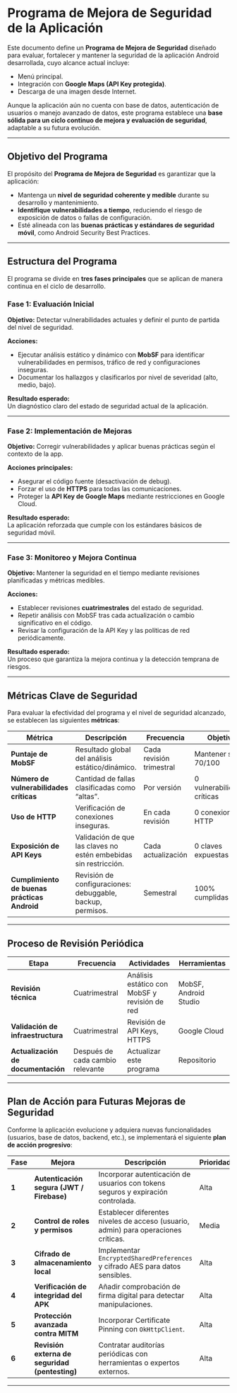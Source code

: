 # Programa de Mejora de Seguridad de la Aplicación

Este documento define un **Programa de Mejora de Seguridad** diseñado para evaluar, fortalecer y mantener la seguridad de la aplicación Android desarrollada, cuyo alcance actual incluye:

- Menú principal.  
- Integración con **Google Maps (API Key protegida)**.  
- Descarga de una imagen desde Internet.  

Aunque la aplicación aún no cuenta con base de datos, autenticación de usuarios o manejo avanzado de datos, este programa establece una **base sólida para un ciclo continuo de mejora y evaluación de seguridad**, adaptable a su futura evolución.

---

## Objetivo del Programa

El propósito del **Programa de Mejora de Seguridad** es garantizar que la aplicación:

- Mantenga un **nivel de seguridad coherente y medible** durante su desarrollo y mantenimiento.  
- **Identifique vulnerabilidades a tiempo**, reduciendo el riesgo de exposición de datos o fallas de configuración.  
- Esté alineada con las **buenas prácticas y estándares de seguridad móvil**, como Android Security Best Practices.

---

## Estructura del Programa

El programa se divide en **tres fases principales** que se aplican de manera continua en el ciclo de desarrollo.

### Fase 1: Evaluación Inicial

**Objetivo:** Detectar vulnerabilidades actuales y definir el punto de partida del nivel de seguridad.

**Acciones:**
- Ejecutar análisis estático y dinámico con **MobSF** para identificar vulnerabilidades en permisos, tráfico de red y configuraciones inseguras.  
- Documentar los hallazgos y clasificarlos por nivel de severidad (alto, medio, bajo).  

**Resultado esperado:**  
Un diagnóstico claro del estado de seguridad actual de la aplicación.

---

### Fase 2: Implementación de Mejoras

**Objetivo:** Corregir vulnerabilidades y aplicar buenas prácticas según el contexto de la app.

**Acciones principales:**
- Asegurar el código fuente (desactivación de debug).  
- Forzar el uso de **HTTPS** para todas las comunicaciones.  
- Proteger la **API Key de Google Maps** mediante restricciones en Google Cloud.  

**Resultado esperado:**  
La aplicación reforzada que cumple con los estándares básicos de seguridad móvil.

---

### Fase 3: Monitoreo y Mejora Continua

**Objetivo:** Mantener la seguridad en el tiempo mediante revisiones planificadas y métricas medibles.

**Acciones:**
- Establecer revisiones **cuatrimestrales** del estado de seguridad.  
- Repetir análisis con MobSF tras cada actualización o cambio significativo en el código.  
- Revisar la configuración de la API Key y las políticas de red periódicamente.  


**Resultado esperado:**  
Un proceso que garantiza la mejora continua y la detección temprana de riesgos.

---

## Métricas Clave de Seguridad

Para evaluar la efectividad del programa y el nivel de seguridad alcanzado, se establecen las siguientes **métricas**:

| Métrica                                                 | Descripción                                                      | Frecuencia               | Objetivo                    |
|---------------------------------------------------------|------------------------------------------------------------------|--------------------------|-----------------------------|
| **Puntaje de MobSF**                                    | Resultado global del análisis estático/dinámico.                 | Cada revisión trimestral | Mantener sobre 70/100       |
| **Número de vulnerabilidades críticas**                 | Cantidad de fallas clasificadas como “altas”.                    | Por versión              | 0 vulnerabilidades críticas |
| **Uso de HTTP**                                         | Verificación de conexiones inseguras.                            | En cada revisión         | 0 conexiones HTTP           |
| **Exposición de API Keys**                              | Validación de que las claves no estén embebidas sin restricción. | Cada actualización       | 0 claves expuestas          |
| **Cumplimiento de buenas prácticas Android**            | Revisión de configuraciones: debuggable, backup, permisos.       | Semestral                | 100% cumplidas               |

---

## Proceso de Revisión Periódica

| Etapa                              | Frecuencia                                    | Actividades                                   | Herramientas                          |
|------------------------------------|-----------------------------------------------|-----------------------------------------------|---------------------------------------|
| **Revisión técnica**               | Cuatrimestral                                 | Análisis estático con MobSF y revisión de red | MobSF, Android Studio                 |
| **Validación de infraestructura**  | Cuatrimestral                                 | Revisión de API Keys, HTTPS     | Google Cloud |
| **Actualización de documentación** | Después de cada cambio relevante              | Actualizar este programa | Repositorio                  |

---

## Plan de Acción para Futuras Mejoras de Seguridad

Conforme la aplicación evolucione y adquiera nuevas funcionalidades (usuarios, base de datos, backend, etc.), se implementará el siguiente **plan de acción progresivo**:

| Fase | Mejora | Descripción | Prioridad | Estado |
|-------|----------|-------------|------------|---------|
| **1** | **Autenticación segura (JWT / Firebase)** | Incorporar autenticación de usuarios con tokens seguros y expiración controlada. | Alta | Futuro |
| **2** | **Control de roles y permisos** | Establecer diferentes niveles de acceso (usuario, admin) para operaciones críticas. | Media | Futuro |
| **3** | **Cifrado de almacenamiento local** | Implementar `EncryptedSharedPreferences` y cifrado AES para datos sensibles. | Alta | Futuro |
| **4** | **Verificación de integridad del APK** | Añadir comprobación de firma digital para detectar manipulaciones. | Alta | Futuro |
| **5** | **Protección avanzada contra MITM** | Incorporar Certificate Pinning con `OkHttpClient`. | Alta | Pendiente |
| **6** | **Revisión externa de seguridad (pentesting)** | Contratar auditorías periódicas con herramientas o expertos externos. | Alta | Futuro |

---


